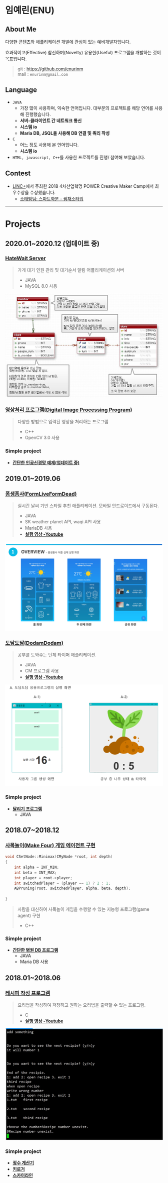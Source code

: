 # 임예린(ENU)
## About Me
다양한 콘텐츠와 애플리케이션 개발에 관심이 있는 예비개발자입니다.

효과적이고(Effective) 참신하며(Novelty) 유용한(Useful) 프로그램을 개발하는 것이 목표입니다.


> git : https://github.com/enurinm  
> mail : `enurinm@gmail.com`


## Language  
- `JAVA`
  - 가장 많이 사용하며, 익숙한 언어입니다. 대부분의 프로젝트를 해당 언어를 사용해 진행했습니다.
  - **서버-클라이언트 간 네트워크 통신**
  - **시스템 io**
  - **Maria DB, JSQL을 사용해 DB 연결 및 쿼리 작성**
- `C`
  - 어느 정도 사용해 본 언어입니다.
  - **시스템 io**
- `HTML, javascript, C++`를 사용한 프로젝트를 진행/ 참여해 보았습니다.


## Contest
- [LINC+](https://research.konkuk.ac.kr/National/Linc)에서 주최한 2018 4차산업혁명 POWER Creative Maker Camp에서 최우수상을 수상했습니다.
  - [소태밤팀: 스마트화분 - 쌈채소타워](https://github.com/enurinm/SmartPot_Project)
  

***
  
# Projects
## 2020.01~2020.12 (업데이트 중)
### [HateWait Server](https://github.com/enurinm/HateWaitServer)

  > 가게 대기 인원 관리 및 대기순서 알림 어플리케이션의 서버
  > - JAVA
  > - MySQL 8.0 사용

![Alt text](/img/hwdb.JPG)


### [영상처리 프로그램(Digital Image Processing Program)](https://github.com/enurinm/ImageProcessing)

  > 다양한 방법으로 입력된 영상을 처리하는 프로그램
  > - C++
  > - OpenCV 3.0 사용


### Simple project
- **[간단한 인공신경망 예제(업데이트 중)]()**

## 2019.01~2019.06  
### [폼생폼사(FormLiveFormDead)](https://github.com/enurinm/FormLiveFormDead) 
  
  > 실시간 날씨 기반 스타일 추천 애플리케이션. 모바일 안드로이드에서 구동된다.  
  > - JAVA  
  > - SK weather planet API, waqi API 사용  
  > - MariaDB 사용  
  > - **[실행 영상 -Youtube](https://youtu.be/Ie1JiVwIsrU)**
    
![Alt text](/img/f1.PNG)
  
### [도담도담(DodamDodam)](https://github.com/enurinm/DodamDodam)  

  > 공부를 도와주는 단체 타이머 애플리케이션.
  > - JAVA  
  > - CM 프로그램 사용  
  > - **[실행 영상 -Youtube](https://www.youtube.com/playlist?list=PLIQFkNPFMKK2KIjrLJWWWIqrUvgE7Z-T8)**
  
 ![Alt text](/img/d1.PNG)

### Simple project
- **[달리기 프로그램](https://github.com/enurinm/Running)**
	- JAVA

## 2018.07~2018.12
### [사목놀이(Make Four) 게임 에이전트 구현](https://github.com/enurinm/FourStone)  
```c++
void CSetNode::Minimax(CMyNode *root, int depth)
{
	int alpha = INT_MIN;
	int beta = INT_MAX;
	int player = root->player;
	int switchedPlayer = (player == 1) ? 2 : 1;
	ABPruning(root, switchedPlayer, alpha, beta, depth);

}
```
> 사람을 대신하여 사목놀이 게임을 수행할 수 있는 지능형 프로그램(game agent) 구현
> - C++

### Simple project
- **[간단한 병원 DB 프로그램](https://github.com/enurinm/Hospital_DB)**
	- JAVA
	- Maria DB 사용

## 2018.01~2018.06
### [레시피 작성 프로그램](https://github.com/enurinm/Recipe)  

> 요리법을 작성하여 저장하고 원하는 요리법을 출력할 수 있는 프로그램.  
> - C  
> - **[실행 영상 -Youtube](https://youtu.be/70VP88LbDRY)**
  
![Alt text](/img/r1.PNG)

### Simple project
- **[정수 계산기](https://github.com/enurinm/Calculator)**
- **[키로거](https://github.com/enurinm/KeyLoger)** 
- **[스카이라인](https://github.com/enurinm/SkyLine-MakingFence)** 


